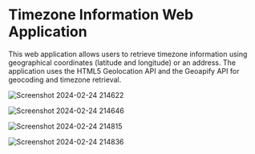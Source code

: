 
# Timezone Information Web Application

This web application allows users to retrieve timezone information using geographical coordinates (latitude and longitude) or an address. The application uses the HTML5 Geolocation API and the Geoapify API for geocoding and timezone retrieval.

![Screenshot 2024-02-24 214622](https://github.com/Sahil8564/Timezone_API/assets/136605579/cb8c502a-80c0-4ce9-9df0-97189c4e1700)

![Screenshot 2024-02-24 214646](https://github.com/Sahil8564/Timezone_API/assets/136605579/cd173305-8477-455f-8d86-0568da1ae1eb)

![Screenshot 2024-02-24 214815](https://github.com/Sahil8564/Timezone_API/assets/136605579/075a06d5-a82a-4182-93e4-4c01d57aa235)

![Screenshot 2024-02-24 214836](https://github.com/Sahil8564/Timezone_API/assets/136605579/066a0e4f-89b4-46dc-bc0a-3e3ee364c0a5)
